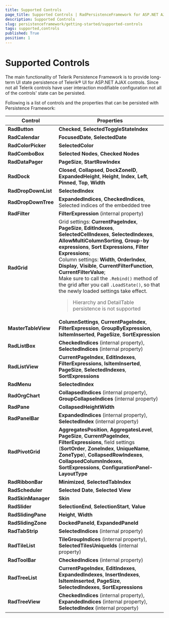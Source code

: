 ```yaml
---
title: Supported Controls
page_title: Supported Controls | RadPersistenceFramework for ASP.NET AJAX Documentation
description: Supported Controls
slug: persistenceframework/getting-started/supported-controls
tags: supported,controls
published: True
position: 1
---
```


# Supported Controls

The main functionality of Telerik Persistence Framework is to provide long-term UI state persistence of Telerik® UI for ASP.NET AJAX controls. Since not all Telerik controls have user interaction modifiable configuration not all of the controls' state can be persisted.

Following is a list of controls and the properties that can be persisted with Persistence Framework:


| Control | Properties |
| ------ | ------ |
| **RadButton** | **Checked**, **SelectedToggleStateIndex** |
| **RadCalendar** | **FocusedDate**, **SelectedDate** |
| **RadColorPicker** | **SelectedColor** |
| **RadComboBox** | **Selected Nodes**, **Checked Nodes** |
| **RadDataPager** | **PageSize**, **StartRowIndex** |
| **RadDock** | **Closed**, **Collapsed**, **DockZoneID**, **ExpandedHeight**, **Height**, **Index**, **Left**, **Pinned**, **Top**, **Width** |
| **RadDropDownList** | **SelectedIndex** |
| **RadDropDownTree** | **ExpandedIndices**, **CheckedIndices**, Selected indices of the embedded tree |
| **RadFilter** | **FilterExpression** (internal property) |
| **RadGrid** | Grid settings: **CurrentPageIndex**, **PageSize**, **EditIndexes**, **SelectedCellIndexes**, **SelectedIndexes**, **AllowMultiColumnSorting**, **Group-by expressions**, **Sort Expressions**, **Filter Expressions**;<br /> Column settings: **Width**, **OrderIndex**, **Display**, **Visible**, **CurrentFilterFunction**, **CurrentFilterValue**; <br /> Make sure to call the `.Rebind()` method of the grid after you call `.LoadState()`, so that the newly loaded settings take effect. <blockquote>Hierarchy and DetailTable persistence is not supported</blockquote>|
| **MasterTableView** | **ColumnSettings**, **CurrentPageIndex**, **FilterExpression**, **GroupByExpression**, **IsItemInserted**, **PageSize**, **SortExpression** |
| **RadListBox** | **CheckedIndices** (internal property), **SelectedIndices** (internal property)|
| **RadListView** | **CurrentPageIndex**, **EditIndexes**, **FilterExpressions**, **IsItemInserted**, **PageSize**, **SelectedIndexes**, **SortExpressions** |
| **RadMenu** | **SelectedIndex** |
| **RadOrgChart** | **CollapsedIndices** (internal property), **GroupCollapseIndices** (internal property) |
| **RadPane** | **CollapsedHeightWidth** |
| **RadPanelBar** | **ExpandedIndices** (internal property), **SelectedIndex** (internal property) |
| **RadPivotGrid** | **AggregatesPosition**, **AggregatesLevel**, **PageSize**, **CurrentPageIndex**, **FilterExpressions**, field settings (**SortOrder**, **ZoneIndex**, **UniqueName**, **ZoneType**),  **CollapsedRowIndexes**, **CollapsedColumnIndexes**, **SortExpressions**, **ConfigurationPanel-LayoutType** |
| **RadRibbonBar** | **Minimized**, **SelectedTabIndex** |
| **RadScheduler** | **Selected Date**, **Selected View** |
| **RadSkinManager** | **Skin** |
| **RadSlider** | **SelectionEnd**, **SelectionStart**, **Value** |
| **RadSlidingPane** | **Height**, **Width** |
| **RadSlidingZone** | **DockedPaneId**, **ExpandedPaneId** |
| **RadTabStrip** | **SelectedIndices** (internal property) |
| **RadTileList** | **TileGroupIndices** (internal property), **SelectedTilesUniqueIds** (internal property) |
| **RadToolBar** | **CheckedIndices** (internal property) |
| **RadTreeList** | **CurrentPageIndex**, **EditIndexes**, **ExpandedIndexes**, **InsertIndexes**, **IsItemInserted**, **PageSize**, **SelectedIndexes**, **SortExpressions** |
| **RadTreeView** | **CheckedIndices** (internal property), **ExpandedIndices** (internal property), **SelectedIndex** (internal property) |
